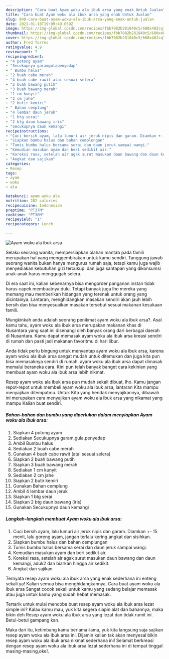```yaml
---
description: "Cara buat Ayam woku ala ibuk arsa yang enak Untuk Jualan"
title: "Cara buat Ayam woku ala ibuk arsa yang enak Untuk Jualan"
slug: 849-cara-buat-ayam-woku-ala-ibuk-arsa-yang-enak-untuk-jualan
date: 2021-01-18T19:09:49.059Z
image: https://img-global.cpcdn.com/recipes/fbb7082b281840c5/680x482cq70/ayam-woku-ala-ibuk-arsa-foto-resep-utama.jpg
thumbnail: https://img-global.cpcdn.com/recipes/fbb7082b281840c5/680x482cq70/ayam-woku-ala-ibuk-arsa-foto-resep-utama.jpg
cover: https://img-global.cpcdn.com/recipes/fbb7082b281840c5/680x482cq70/ayam-woku-ala-ibuk-arsa-foto-resep-utama.jpg
author: Fred Torres
ratingvalue: 4.9
reviewcount: 7
recipeingredient:
- "4 potong ayam"
- "Secukupnya garamgulapenyedap"
- " Bumbu halus"
- "2 buah cabe merah"
- "4 buah cabe rawit atai sesuai selera"
- "2 buah bawang putih"
- "3 buah bawang merah"
- "1 cm kunyit"
- "2 cm jahe"
- "2 butir kemiri"
- " Bahan cemplung"
- "4 lembar daun jeruk"
- "1 btg serai"
- "2 btg daun bawang iris"
- "Secukupnya daun kemangi"
recipeinstructions:
- "Cuci bersih ayam, lalu lumuri air jeruk nipis dan garam. Diamkan +- 15 menit, lalu goreng ayam, jangan terlalu kering.angkat dan sisihkan."
- "Siapkan bumbu halus dan bahan cemplungan"
- "Tumis bumbu halus bersama serai dan daun jeruk sampai wangi."
- "Kemudian masukan ayam dan beri sedikit air."
- "Koreksi rasa, setelah air agak surut masukan daun bawang dan daun kemangi, aduk2 dan biarkan hingga air sedikit."
- "Angkat dan sajikan"
categories:
- Resep
tags:
- ayam
- woku
- ala

katakunci: ayam woku ala 
nutrition: 282 calories
recipecuisine: Indonesian
preptime: "PT37M"
cooktime: "PT30M"
recipeyield: "1"
recipecategory: Lunch

---
```



![Ayam woku ala ibuk arsa](https://img-global.cpcdn.com/recipes/fbb7082b281840c5/680x482cq70/ayam-woku-ala-ibuk-arsa-foto-resep-utama.jpg)

Selaku seorang wanita, mempersiapkan olahan mantab pada famili merupakan hal yang menggembirakan untuk kamu sendiri. Tanggung jawab seorang  wanita bukan hanya mengurus rumah saja, tetapi kamu juga wajib menyediakan kebutuhan gizi tercukupi dan juga santapan yang dikonsumsi anak-anak harus menggugah selera.

Di era  saat ini, kalian sebenarnya bisa mengorder panganan instan tidak harus capek membuatnya dulu. Tetapi banyak juga lho mereka yang memang mau memberikan hidangan yang terenak untuk orang yang dicintainya. Lantaran, menghidangkan masakan sendiri akan jauh lebih bersih dan bisa menyesuaikan masakan tersebut sesuai makanan kesukaan famili. 



Mungkinkah anda adalah seorang penikmat ayam woku ala ibuk arsa?. Asal kamu tahu, ayam woku ala ibuk arsa merupakan makanan khas di Nusantara yang saat ini disenangi oleh banyak orang dari berbagai daerah di Nusantara. Kamu dapat memasak ayam woku ala ibuk arsa kreasi sendiri di rumah dan pasti jadi makanan favoritmu di hari libur.

Anda tidak perlu bingung untuk menyantap ayam woku ala ibuk arsa, karena ayam woku ala ibuk arsa sangat mudah untuk ditemukan dan juga kita pun bisa memasaknya sendiri di rumah. ayam woku ala ibuk arsa dapat dimasak memalui beraneka cara. Kini pun telah banyak banget cara kekinian yang membuat ayam woku ala ibuk arsa lebih nikmat.

Resep ayam woku ala ibuk arsa pun mudah sekali dibuat, lho. Kamu jangan repot-repot untuk membeli ayam woku ala ibuk arsa, lantaran Kita mampu menyajikan ditempatmu. Untuk Kita yang hendak menyajikannya, dibawah ini merupakan cara menyajikan ayam woku ala ibuk arsa yang nikamat yang mampu Kalian buat sendiri.

<!--inarticleads1-->

##### Bahan-bahan dan bumbu yang diperlukan dalam menyiapkan Ayam woku ala ibuk arsa:

1. Siapkan 4 potong ayam
1. Sediakan Secukupnya garam,gula,penyedap
1. Ambil  Bumbu halus
1. Sediakan 2 buah cabe merah
1. Gunakan 4 buah cabe rawit (atai sesuai selera)
1. Siapkan 2 buah bawang putih
1. Siapkan 3 buah bawang merah
1. Sediakan 1 cm kunyit
1. Sediakan 2 cm jahe
1. Siapkan 2 butir kemiri
1. Gunakan  Bahan cemplung
1. Ambil 4 lembar daun jeruk
1. Siapkan 1 btg serai
1. Siapkan 2 btg daun bawang (iris)
1. Gunakan Secukupnya daun kemangi




<!--inarticleads2-->

##### Langkah-langkah membuat Ayam woku ala ibuk arsa:

1. Cuci bersih ayam, lalu lumuri air jeruk nipis dan garam. Diamkan +- 15 menit, lalu goreng ayam, jangan terlalu kering.angkat dan sisihkan.
1. Siapkan bumbu halus dan bahan cemplungan
1. Tumis bumbu halus bersama serai dan daun jeruk sampai wangi.
1. Kemudian masukan ayam dan beri sedikit air.
1. Koreksi rasa, setelah air agak surut masukan daun bawang dan daun kemangi, aduk2 dan biarkan hingga air sedikit.
1. Angkat dan sajikan




Ternyata resep ayam woku ala ibuk arsa yang enak sederhana ini enteng sekali ya! Kalian semua bisa menghidangkannya. Cara buat ayam woku ala ibuk arsa Sangat cocok sekali untuk kamu yang sedang belajar memasak atau juga untuk kamu yang sudah hebat memasak.

Tertarik untuk mulai mencoba buat resep ayam woku ala ibuk arsa lezat simple ini? Kalau kamu mau, yuk kita segera siapin alat dan bahannya, maka bikin deh Resep ayam woku ala ibuk arsa yang lezat dan tidak rumit ini. Betul-betul gampang kan. 

Maka dari itu, ketimbang kamu berlama-lama, yuk kita langsung saja sajikan resep ayam woku ala ibuk arsa ini. Dijamin kalian tak akan menyesal bikin resep ayam woku ala ibuk arsa nikmat sederhana ini! Selamat berkreasi dengan resep ayam woku ala ibuk arsa lezat sederhana ini di tempat tinggal masing-masing,oke!.

